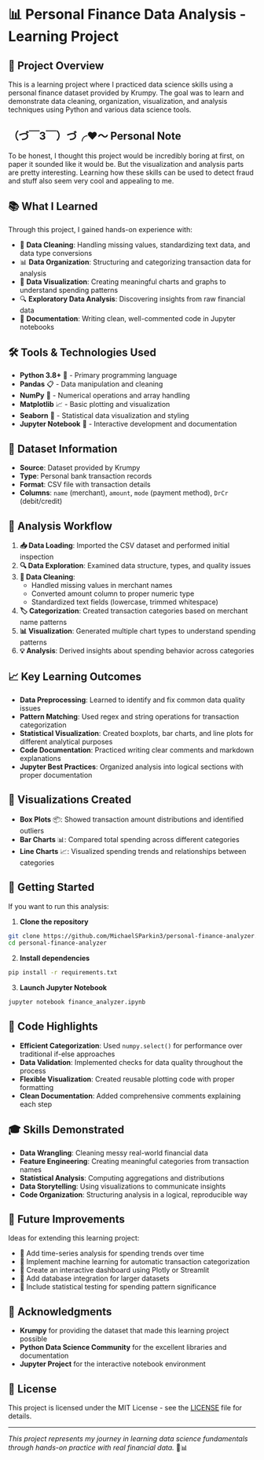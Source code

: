 # 📊 Personal Finance Data Analysis - Learning Project

## 🎯 Project Overview
This is a learning project where I practiced data science skills using a personal finance dataset provided by Krumpy. The goal was to learn and demonstrate data cleaning, organization, visualization, and analysis techniques using Python and various data science tools.

## （づ￣3￣）づ╭❤️～ Personal Note
To be honest, I thought this project would be incredibly boring at first, on paper it sounded like it would be. But the visualization and analysis parts are pretty interesting. Learning how these skills can be used to detect fraud and stuff also seem very cool and appealing to me.

## 📚 What I Learned
Through this project, I gained hands-on experience with:
- 🧹 **Data Cleaning**: Handling missing values, standardizing text data, and data type conversions
- 📊 **Data Organization**: Structuring and categorizing transaction data for analysis
- 🎨 **Data Visualization**: Creating meaningful charts and graphs to understand spending patterns
- 🔍 **Exploratory Data Analysis**: Discovering insights from raw financial data
- 📝 **Documentation**: Writing clean, well-commented code in Jupyter notebooks

## 🛠️ Tools & Technologies Used
- **Python 3.8+** 🐍 - Primary programming language
- **Pandas** 📋 - Data manipulation and cleaning
- **NumPy** 🔢 - Numerical operations and array handling
- **Matplotlib** 📈 - Basic plotting and visualization
- **Seaborn** 🎨 - Statistical data visualization and styling
- **Jupyter Notebook** 📓 - Interactive development and documentation

## 📁 Dataset Information
- **Source**: Dataset provided by Krumpy
- **Type**: Personal bank transaction records
- **Format**: CSV file with transaction details
- **Columns**: `name` (merchant), `amount`, `mode` (payment method), `DrCr` (debit/credit)

## 🔄 Analysis Workflow
1. **📥 Data Loading**: Imported the CSV dataset and performed initial inspection
2. **🔍 Data Exploration**: Examined data structure, types, and quality issues
3. **🧹 Data Cleaning**: 
   - Handled missing values in merchant names
   - Converted amount column to proper numeric type
   - Standardized text fields (lowercase, trimmed whitespace)
4. **🏷️ Categorization**: Created transaction categories based on merchant name patterns
5. **📊 Visualization**: Generated multiple chart types to understand spending patterns
6. **💡 Analysis**: Derived insights about spending behavior across categories

## 📈 Key Learning Outcomes
- **Data Preprocessing**: Learned to identify and fix common data quality issues
- **Pattern Matching**: Used regex and string operations for transaction categorization
- **Statistical Visualization**: Created boxplots, bar charts, and line plots for different analytical purposes
- **Code Documentation**: Practiced writing clear comments and markdown explanations
- **Jupyter Best Practices**: Organized analysis into logical sections with proper documentation

## 🎨 Visualizations Created
- **Box Plots** 📦: Showed transaction amount distributions and identified outliers
- **Bar Charts** 📊: Compared total spending across different categories
- **Line Charts** 📈: Visualized spending trends and relationships between categories

## 🚀 Getting Started
If you want to run this analysis:

1. **Clone the repository**
```bash
git clone https://github.com/MichaelSParkin3/personal-finance-analyzer.git
cd personal-finance-analyzer
```

2. **Install dependencies**
```bash
pip install -r requirements.txt
```

3. **Launch Jupyter Notebook**
```bash
jupyter notebook finance_analyzer.ipynb
```

## 📝 Code Highlights
- **Efficient Categorization**: Used `numpy.select()` for performance over traditional if-else approaches
- **Data Validation**: Implemented checks for data quality throughout the process
- **Flexible Visualization**: Created reusable plotting code with proper formatting
- **Clean Documentation**: Added comprehensive comments explaining each step

## 🎓 Skills Demonstrated
- **Data Wrangling**: Cleaning messy real-world financial data
- **Feature Engineering**: Creating meaningful categories from transaction names
- **Statistical Analysis**: Computing aggregations and distributions
- **Data Storytelling**: Using visualizations to communicate insights
- **Code Organization**: Structuring analysis in a logical, reproducible way

## 🔮 Future Improvements
Ideas for extending this learning project:
- 📅 Add time-series analysis for spending trends over time
- 🤖 Implement machine learning for automatic transaction categorization
- 📱 Create an interactive dashboard using Plotly or Streamlit
- 💾 Add database integration for larger datasets
- 🧪 Include statistical testing for spending pattern significance

## 🙏 Acknowledgments
- **Krumpy** for providing the dataset that made this learning project possible
- **Python Data Science Community** for the excellent libraries and documentation
- **Jupyter Project** for the interactive notebook environment

## 📄 License
This project is licensed under the MIT License - see the [LICENSE](LICENSE) file for details.

---
*This project represents my journey in learning data science fundamentals through hands-on practice with real financial data.* 🚀📊
